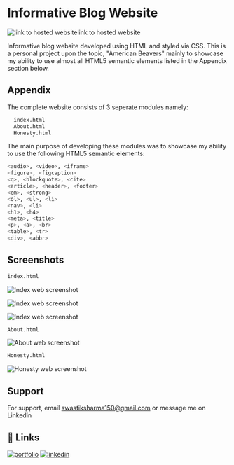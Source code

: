 # Informative Blog Website
![link to hosted website](https://americanbeavers.netlify.app)link to hosted website

Informative blog website developed using HTML and styled via CSS. This is a personal 
project upon the topic, "American Beavers" mainly to showcase my ability to use almost 
all HTML5 semantic elements listed in the Appendix section below.
## Appendix

The complete website consists of 3 seperate modules namely:

```bash
  index.html
  About.html
  Honesty.html
```
The main purpose of developing these modules was to showcase my 
ability to use the following HTML5 semantic elements:

```bash
<audio>, <video>, <iframe>
<figure>, <figcaption>
<q>, <blockquote>, <cite>
<article>, <header>, <footer>
<em>, <strong>
<ol>, <ul>, <li>
<nav>, <li>
<h1>, <h4>
<meta>, <title>
<p>, <a>, <br>
<table>, <tr>
<div>, <abbr>
```

## Screenshots

```bash
index.html
```
![Index web screenshot](https://i.imgur.com/PfCG58p.png)

![Index web screenshot](https://i.imgur.com/fjAJNKU.png)

![Index web screenshot](https://i.imgur.com/FTTgUuv.png)

```bash
About.html
```
![About web screenshot](https://i.imgur.com/QJpXweM.png)

```bash
Honesty.html
```
![Honesty web screenshot](https://i.imgur.com/rmz1ljp.png)
## Support

For support, email swastiksharma150@gmail.com or message me on Linkedin


## 🔗 Links
[![portfolio](https://img.shields.io/badge/my_portfolio-000?style=for-the-badge&logo=ko-fi&logoColor=white)](https://swastiksharma.com/)
[![linkedin](https://img.shields.io/badge/linkedin-0A66C2?style=for-the-badge&logo=linkedin&logoColor=white)](https://www.linkedin.com/in/swastik-sharma-80129b224/)
